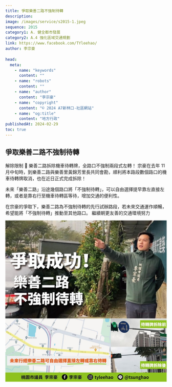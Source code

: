 ```yaml
---
title: 爭取樂善二路不強制待轉
description:
image: /images/service/s2015-1.jpeg
sequence: 2015
category1: A. 健全都市發展
category2: A.4 強化區域交通規劃
link: https://www.facebook.com/TYleehao/
author: 李宗豪

head:
  meta:
    - name: "keywords"
      content: ""
    - name: "robots"
      content: ""
    - name: "author"
      content: "李宗豪"
    - name: "copyright"
      content: "© 2024 A7新林口-社區網站"
    - name: "og:title"
      content: "地方行政"
publishedAt: 2024-02-29
toc: true
---
```


## 爭取樂善二路不強制待轉

解除限制 🛵 樂善二路拆除機車待轉牌，全路口不強制兩段式左轉！
宗豪在去年 11 月中旬時，到樂善二路與樂善里黃錦芳里長共同會勘，順利將本路段數個路口的機車待轉牌取消，也在近日正式完成拆除！

未來「樂善二路」沿途幾個路口將「不強制待轉」，可以自由選擇提早靠左直接左轉，或者是靠右行至機車待轉區等待，增加交通的便利性。

在宗豪的爭取下，樂善二路為不強制待轉的先行試辦路段，若未來交通運作順暢，希望能將「不強制待轉」推動至其他路口。
繼續朝更友善的交通環境努力

![s2015-1.jpeg](/images/service/s2015-1.jpeg)
